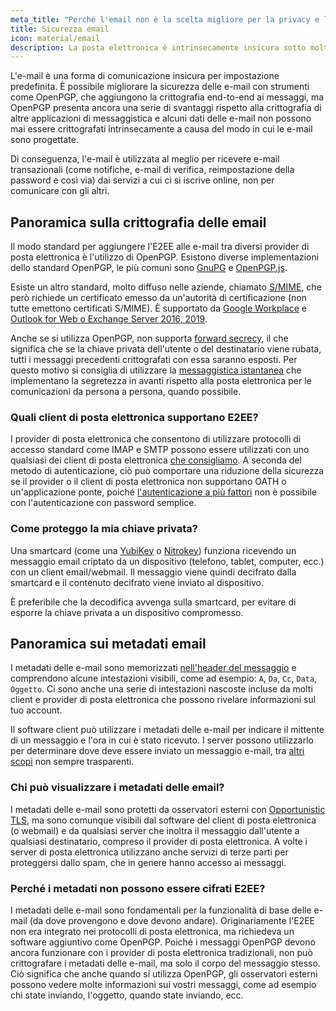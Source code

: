 ```yaml
---
meta_title: "Perché l'email non è la scelta migliore per la privacy e la sicurezza - Privacy Guides"
title: Sicurezza email
icon: material/email
description: La posta elettronica è intrinsecamente insicura sotto molti punti di vista e questi sono alcuni dei motivi per cui non è la nostra scelta principale per le comunicazioni sicure.
---
```


L'e-mail è una forma di comunicazione insicura per impostazione predefinita. È possibile migliorare la sicurezza delle e-mail con strumenti come OpenPGP, che aggiungono la crittografia end-to-end ai messaggi, ma OpenPGP presenta ancora una serie di svantaggi rispetto alla crittografia di altre applicazioni di messaggistica e alcuni dati delle e-mail non possono mai essere crittografati intrinsecamente a causa del modo in cui le e-mail sono progettate.

Di conseguenza, l'e-mail è utilizzata al meglio per ricevere e-mail transazionali (come notifiche, e-mail di verifica, reimpostazione della password e così via) dai servizi a cui ci si iscrive online, non per comunicare con gli altri.

## Panoramica sulla crittografia delle email

Il modo standard per aggiungere l'E2EE alle e-mail tra diversi provider di posta elettronica è l'utilizzo di OpenPGP. Esistono diverse implementazioni dello standard OpenPGP, le più comuni sono [GnuPG](https://en.wikipedia.org/wiki/GNU_Privacy_Guard) e [OpenPGP.js](https://openpgpjs.org).

Esiste un altro standard, molto diffuso nelle aziende, chiamato [S/MIME](https://en.wikipedia.org/wiki/S/MIME), che però richiede un certificato emesso da un'autorità di certificazione [](https://en.wikipedia.org/wiki/Certificate_authority) (non tutte emettono certificati S/MIME). È supportato da [Google Workplace](https://support.google.com/a/topic/9061730?hl=en&ref_topic=9061731) e [Outlook for Web o Exchange Server 2016, 2019](https://support.office.com/en-us/article/encrypt-messages-by-using-s-mime-in-outlook-on-the-web-878c79fc-7088-4b39-966f-14512658f480).

Anche se si utilizza OpenPGP, non supporta [forward secrecy](https://en.wikipedia.org/wiki/Forward_secrecy), il che significa che se la chiave privata dell'utente o del destinatario viene rubata, tutti i messaggi precedenti crittografati con essa saranno esposti. Per questo motivo si consiglia di utilizzare la [messaggistica istantanea](../real-time-communication.md) che implementano la segretezza in avanti rispetto alla posta elettronica per le comunicazioni da persona a persona, quando possibile.

### Quali client di posta elettronica supportano E2EE?

I provider di posta elettronica che consentono di utilizzare protocolli di accesso standard come IMAP e SMTP possono essere utilizzati con uno qualsiasi dei client di posta elettronica [che consigliamo](../email-clients.md). A seconda del metodo di autenticazione, ciò può comportare una riduzione della sicurezza se il provider o il client di posta elettronica non supportano OATH o un'applicazione ponte, poiché [l'autenticazione a più fattori](multi-factor-authentication.md) non è possibile con l'autenticazione con password semplice.

### Come proteggo la mia chiave privata?

Una smartcard (come una [ YubiKey](https://support.yubico.com/hc/en-us/articles/360013790259-Using-Your-YubiKey-with-OpenPGP) o [Nitrokey](https://www.nitrokey.com)) funziona ricevendo un messaggio email criptato da un dispositivo (telefono, tablet, computer, ecc.) con un client email/webmail. Il messaggio viene quindi decifrato dalla smartcard e il contenuto decifrato viene inviato al dispositivo.

È preferibile che la decodifica avvenga sulla smartcard, per evitare di esporre la chiave privata a un dispositivo compromesso.

## Panoramica sui metadati email

I metadati delle e-mail sono memorizzati [nell'header del messaggio](https://en.wikipedia.org/wiki/Email#Message_header) e comprendono alcune intestazioni visibili, come ad esempio: `A`, `Da`, `Cc`, `Data`, `Oggetto`. Ci sono anche una serie di intestazioni nascoste incluse da molti client e provider di posta elettronica che possono rivelare informazioni sul tuo account.

Il software client può utilizzare i metadati delle e-mail per indicare il mittente di un messaggio e l'ora in cui è stato ricevuto. I server possono utilizzarlo per determinare dove deve essere inviato un messaggio e-mail, tra [altri scopi](https://en.wikipedia.org/wiki/Email#Message_header) non sempre trasparenti.

### Chi può visualizzare i metadati delle email?

I metadati delle e-mail sono protetti da osservatori esterni con [Opportunistic TLS](https://en.wikipedia.org/wiki/Opportunistic_TLS), ma sono comunque visibili dal software del client di posta elettronica (o webmail) e da qualsiasi server che inoltra il messaggio dall'utente a qualsiasi destinatario, compreso il provider di posta elettronica. A volte i server di posta elettronica utilizzano anche servizi di terze parti per proteggersi dallo spam, che in genere hanno accesso ai messaggi.

### Perché i metadati non possono essere cifrati E2EE?

I metadati delle e-mail sono fondamentali per la funzionalità di base delle e-mail (da dove provengono e dove devono andare). Originariamente l'E2EE non era integrato nei protocolli di posta elettronica, ma richiedeva un software aggiuntivo come OpenPGP. Poiché i messaggi OpenPGP devono ancora funzionare con i provider di posta elettronica tradizionali, non può crittografare i metadati delle e-mail, ma solo il corpo del messaggio stesso. Ciò significa che anche quando si utilizza OpenPGP, gli osservatori esterni possono vedere molte informazioni sui vostri messaggi, come ad esempio chi state inviando, l'oggetto, quando state inviando, ecc.
